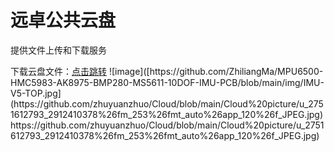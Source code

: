 # 远卓公共云盘
<p>提供文件上传和下载服务
<p>下载云盘文件：<a href="https://github.com/zhuyuanzhuo/Cloud/releases">点击跳转</a>
![image]([https://github.com/ZhiliangMa/MPU6500-HMC5983-AK8975-BMP280-MS5611-10DOF-IMU-PCB/blob/main/img/IMU-V5-TOP.jpg](https://github.com/zhuyuanzhuo/Cloud/blob/main/Cloud%20picture/u_2751612793_2912410378%26fm_253%26fmt_auto%26app_120%26f_JPEG.jpg)https://github.com/zhuyuanzhuo/Cloud/blob/main/Cloud%20picture/u_2751612793_2912410378%26fm_253%26fmt_auto%26app_120%26f_JPEG.jpg)
